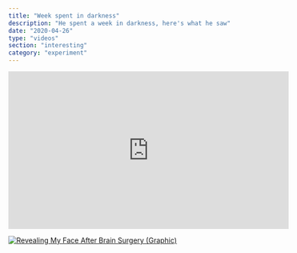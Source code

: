 ```yaml
---
title: "Week spent in darkness"
description: "He spent a week in darkness, here's what he saw"
date: "2020-04-26"
type: "videos"
section: "interesting"
category: "experiment"
---
```


<iframe width="560" height="315" src="https://www.youtube.com/embed/G8Wt44wE6mU" frameborder="0" allowfullscreen></iframe>

[![Revealing My Face After Brain Surgery (Graphic)](http://img.youtube.com/vi/W3RCJ9GUg5g/0.jpg)](http://www.youtube.com/watch?v=W3RCJ9GUg5g "Revealing My Face After Brain Surgery (Graphic)")
